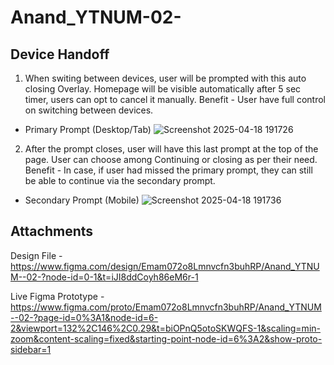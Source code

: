 # Anand_YTNUM-02-
<h2> Device Handoff </h2>

1. When switing between devices, user will be prompted with this auto closing Overlay.
Homepage will be visible automatically after 5 sec timer, users can opt to cancel it manually.
Benefit - User have full control on switching between devices.

- Primary Prompt (Desktop/Tab)
![Screenshot 2025-04-18 191726](https://github.com/user-attachments/assets/77c82a95-ee93-448e-a195-b775476461d0)

2. After the prompt closes, user will have this last prompt at the top of the page. User can choose among Continuing or closing as per their need.
Benefit - In case, if user had missed the primary prompt, they can still be able to continue via the secondary prompt. 

- Secondary Prompt (Mobile)
![Screenshot 2025-04-18 191736](https://github.com/user-attachments/assets/c74e510f-fece-4c95-a0ae-be60b957204a)

<h2> Attachments </h2>

Design File - https://www.figma.com/design/Emam072o8Lmnvcfn3buhRP/Anand_YTNUM--02-?node-id=0-1&t=iJI8ddCoyh86eM6r-1

Live Figma Prototype - https://www.figma.com/proto/Emam072o8Lmnvcfn3buhRP/Anand_YTNUM--02-?page-id=0%3A1&node-id=6-2&viewport=132%2C146%2C0.29&t=biOPnQ5otoSKWQFS-1&scaling=min-zoom&content-scaling=fixed&starting-point-node-id=6%3A2&show-proto-sidebar=1

